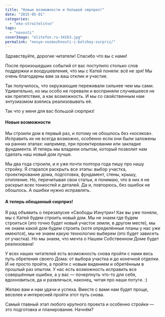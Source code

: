 ```yaml
---
title: "Новые возможности и большой сюрприз!"
date: "2015-05-01"
categories: 
  - "eko-stroitelstvo"
tags: 
  - "novosti"
coverImage: "elitefon.ru-34163.jpg"
permalink: "novye-vozmozhnosti-i-bolshoy-surpriz/"
---
```


Здравствуйте, дорогие читатели! Спасибо что вы с нами!

После произошедших событий от вас поступило столько слов поддержки и воодушевления, что мы с Катей поняли: всё не зря! Мы очень благодарны вам за ваш отклик и участие.

Так получилось, что окружающие переживали сильнее чем мы сами. Удивительно, но мы особо не горевали и восприняли случившееся не как препятствие, а как возможность. И мы со свойственным нам энтузиазмом взялись реализовывать её.

Так что у меня для вас большой сюрприз!

#### Новые возможности

Мы строили дом в первый раз, и потому не обошлось без «косяков». Исправить их не всегда возможно, особенно если они были заложены на ранних этапах: например, при проектировании или закладке фундамента. И теперь мы владеем опытом, который позволит нам сделать наш новый дом лучше.

Мы два года строили, и я уже почти полтора года пишу про нашу стройку. Я старался раскрыть все этапы: выбор участка, проектирование дома, подготовка, фундамент, стены, крышу, отопление. Но, перечитывая свои статьи, я понимаю, что в них я не раскрыл всех тонкостей и деталей. Да и, повторюсь, без ошибок не обошлось. А ошибки нужно исправлять.

#### А теперь обещанный сюрприз!

Я рад объявить о перезапуске «Свободы Изнутри»! Как вы уже поняли, мы с Катей будем строить новый дом. Мы не знаем где будем строиться (это точно будет новый участок земли, в другом месте), мы не знаем какой дом будем строить (хотя определённые планы у нас уже имеются), мы не знаем какую технологию выберем (это будет зависеть от участка). Но мы знаем, что мечта о Нашем Собственном Доме будет реализована!

У всех наших читателей есть возможность снова пройти с нами весь путь обретения своего Дома: от выбора участка и до конечной отделки. И не просто пройти, а пройти с новым видением и обретённым в прошлый раз опытом. У нас есть возможность исправить все совершённые ошибки, а у вас — почерпнуть что-то для себя, вдохновиться, да и развлечься, наконец, читая про наши потуги. :)

Желаю вам и нам удачи и успеха. Вместе с вами нам будет проще, веселее и интересней пройти этот путь снова.

Самый главный этап любого крупного проекта и особенно стройки — это подготовка и планирование. Начнём?

